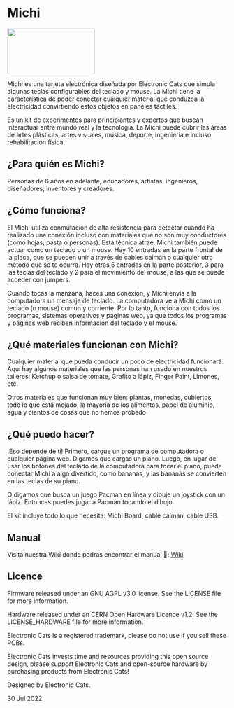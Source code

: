 # Michi

<a href="https://electroniccats.com/store/michi/">
  <img src="https://electroniccats.com/wp-content/uploads/badge_store.png" width="200" height="104" />
</a>


  Michi es una tarjeta electrónica diseñada por Electronic Cats  que simula algunas teclas configurables del teclado y mouse.  La Michi tiene la característica de poder conectar cualquier material que conduzca la electricidad convirtiendo estos objetos en paneles táctiles. 

  Es un kit de experimentos para principiantes y expertos que buscan interactuar entre mundo real y la tecnología. La Michi puede cubrir las áreas de artes plásticas, artes visuales, música, deporte, ingeniería e  incluso rehabilitación física.

## ¿Para quién es Michi? 

  Personas de 6 años en adelante, educadores, artistas, ingenieros, diseñadores, inventores y creadores. 

## ¿Cómo funciona? 

  El Michi utiliza conmutación de alta resistencia para detectar cuándo ha realizado una conexión incluso con materiales que no son muy conductores (como hojas, pasta o personas). Esta técnica atrae, Michi también puede actuar como un teclado o un mouse. Hay 10 entradas en la parte frontal de la placa, que se pueden unir a través de cables caimán o cualquier otro método que se te ocurra. Hay otras 5 entradas en la parte posterior, 3 para las teclas del teclado y 2 para el movimiento del mouse, a las que se puede acceder con jumpers.

  Cuando tocas la manzana, haces una conexión, y Michi envía a la computadora un mensaje de teclado. La computadora ve a Michi como un teclado (o mouse) comun y corriente. Por lo tanto, funciona con todos los programas, sistemas operativos y páginas web, ya que todos los programas y páginas web reciben información del teclado y el mouse.

## ¿Qué materiales funcionan con Michi? 

  Cualquier material que pueda conducir un poco de electricidad funcionará. Aquí hay algunos materiales que las personas han usado en nuestros talleres: Ketchup o salsa de tomate, Grafito a lápiz, Finger Paint, Limones, etc.

  Otros materiales que funcionan muy bien: plantas, monedas, cubiertos, todo lo que está mojado, la mayoría de los alimentos, papel de aluminio, agua y cientos de cosas que no hemos probado

## ¿Qué puedo hacer?

  ¡Eso depende de ti! Primero, cargue un programa de computadora o cualquier página web. Digamos que cargas un piano. Luego, en lugar de usar los botones del teclado de la computadora para tocar el piano, puede conectar Michi a algo divertido, como bananas, y las bananas se convierten en las teclas de su piano. 

  O digamos que busca un juego Pacman en línea y dibuje un joystick con un lápiz. Entonces puedes jugar a Pacman tocando el dibujo. 

  El kit incluye todo lo que necesita: Michi Board, cable caiman, cable USB. 

  
## Manual

Visita nuestra Wiki donde podras encontrar el manual 📖: [Wiki](https://github.com/ElectronicCats/michi/wiki)

## Licence

Firmware released under an GNU AGPL v3.0 license. See the LICENSE file for more information.

Hardware released under an CERN Open Hardware Licence v1.2. See the LICENSE_HARDWARE file for more information.

Electronic Cats is a registered trademark, please do not use if you sell these PCBs.

Electronic Cats invests time and resources providing this open source design, please support Electronic Cats and open-source hardware by purchasing products from Electronic Cats!

Designed by Electronic Cats.

30 Jul 2022
